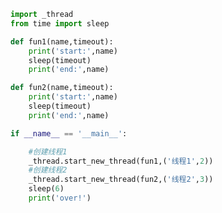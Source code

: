 
<BlogInfo title="15.向线程函数传入参数" author="白日梦想猿" pv=0 read_times=0 pre_cost_time=0分19秒 category="并发编程" tag_list="['并发编程']" create_time="2020.05.05 17:32:39" update_time="2020.05.05 17:36:17" />

```python
import _thread
from time import sleep

def fun1(name,timeout):
    print('start:',name)
    sleep(timeout)
    print('end:',name)

def fun2(name,timeout):
    print('start:',name)
    sleep(timeout)
    print('end:',name)

if __name__ == '__main__':

    #创建线程1
    _thread.start_new_thread(fun1,('线程1',2))
    #创建线程2
    _thread.start_new_thread(fun2,('线程2',3))
    sleep(6)
    print('over!')
```
